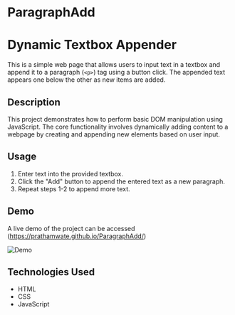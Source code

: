 # ParagraphAdd
# Dynamic Textbox Appender

This is a simple web page that allows users to input text in a textbox and append it to a paragraph (`<p>`) tag using a button click. The appended text appears one below the other as new items are added.

## Description

This project demonstrates how to perform basic DOM manipulation using JavaScript. The core functionality involves dynamically adding content to a webpage by creating and appending new elements based on user input.

## Usage

1. Enter text into the provided textbox.
2. Click the "Add" button to append the entered text as a new paragraph.
3. Repeat steps 1-2 to append more text.

## Demo

A live demo of the project can be accessed (https://prathamwate.github.io/ParagraphAdd/)

![Demo](demo.gif)

## Technologies Used

- HTML
- CSS
- JavaScript


